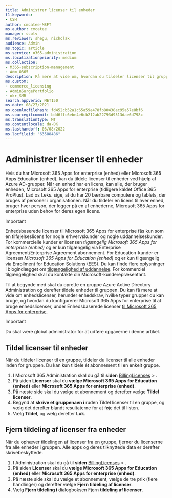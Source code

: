 ```yaml
---
title: Administrer licenser til enheder
f1.keywords:
- CSH
author: cmcatee-MSFT
ms.author: cmcatee
manager: scotv
ms.reviewer: shegu, nicholak
audience: Admin
ms.topic: article
ms.service: o365-administration
ms.localizationpriority: medium
ms.collection:
- M365-subscription-management
- Adm_O365
description: Få mere at vide om, hvordan du tildeler licenser til grupper til brug med enheder.
ms.custom:
- commerce_licensing
- AdminSurgePortfolio
- okr_SMB
search.appverid: MET150
ms.date: 08/27/2021
ms.openlocfilehash: fd452cb52a1c65a59e478fb80438ac95a57e8bf6
ms.sourcegitcommit: bdd6ffc6ebe4e6cb212ab22793d9513dae6d798c
ms.translationtype: MT
ms.contentlocale: da-DK
ms.lasthandoff: 03/08/2022
ms.locfileid: "63588486"
---
```

# <a name="manage-licenses-for-devices"></a>Administrer licenser til enheder

Hvis du har Microsoft 365 Apps for enterprise (enhed) eller Microsoft 365 Apps Education (enhed), kan du tildele licenser til enheder ved hjælp af Azure AD-grupper. Når en enhed har en licens, kan alle, der bruger enheden, Microsoft 365 Apps for enterprise (tidligere kaldet Office 365 ProPlus). Lad os f.eks. sige, at du har 20 bærbare computere og tablets, der bruges af personer i organisationen. Når du tildeler en licens til hver enhed, bruger hver person, der logger på en af enhederne, Microsoft 365 Apps for enterprise uden behov for deres egen licens.

> [!IMPORTANT]
> Enhedsbaserede licenser til Microsoft 365 Apps for enterprise fås kun som en tilføjelseslicens for nogle erhvervskunder og nogle uddannelseskunder. For kommercielle kunder er licensen *tilgængelig Microsoft 365 Apps for enterprise (enhed)* og er kun tilgængelig via Enterprise Agreement/Enterprise Agreement abonnement. For Education-kunder er licensen *Microsoft 365 Apps for Education (enhed)* og er kun tilgængelig via Enrollment for Education Solutions (EES). Du kan finde flere oplysninger i blogindlægget om [tilgængelighed af uddannelse](https://educationblog.microsoft.com/2019/08/attention-it-administrators-announcing-office-365-proplus-device-based-subscription-for-education). For kommerciel tilgængelighed skal du kontakte din Microsoft-kunderepræsentant.

Til at begynde med skal du oprette en gruppe Azure Active Directory Administration og derefter tildele enheder til gruppen. Du kan få mere at vide om enhedslicenser, herunder enhedskrav, hvilke typer grupper du kan bruge, og hvordan du konfigurerer Microsoft 365 Apps for enterprise til at bruge enhedslicenser, under Enhedsbaserede licenser [til Microsoft 365 Apps for enterprise](/deployoffice/device-based-licensing).

> [!IMPORTANT]
> Du skal være global administrator for at udføre opgaverne i denne artikel.

## <a name="assign-licenses-to-devices"></a>Tildel licenser til enheder

Når du tildeler licenser til en gruppe, tildeler du licenser til alle enheder inden for gruppen. Du kan kun tildele ét abonnement til en enkelt gruppe.

1. I Microsoft 365 Administration skal du gå til **siden** <a href="https://go.microsoft.com/fwlink/p/?linkid=842264" target="_blank">BillingLicenses</a> > .
2. På siden **Licenser** skal du **vælge Microsoft 365 Apps for Education (enhed)** eller **Microsoft 365 Apps for enterprise (enhed)**.
3. På næste side skal du vælge et abonnement og derefter vælge **Tildel licenser**.
4. Begynd at **skrive et gruppenavn i** ruden Tildel licenser til en gruppe, og vælg det derefter blandt resultaterne for at føje det til listen.
5. Vælg **Tildel**, og vælg derefter **Luk**.

## <a name="unassign-licenses-from-devices"></a>Fjern tildeling af licenser fra enheder

Når du ophæver tildelingen af licenser fra en gruppe, fjerner du licenserne fra alle enheder i gruppen. Alle apps og deres tilknyttede data er derefter skrivebeskyttede.

1. I Administration skal du gå til **siden** <a href="https://go.microsoft.com/fwlink/p/?linkid=842264" target="_blank">BillingLicenses</a> > .
2. På siden **Licenser** skal du **vælge Microsoft 365 Apps for Education (enhed)** eller **Microsoft 365 Apps for enterprise (enhed)**.
3. På næste side skal du vælge et abonnement, vælge de tre prik (flere handlinger) og derefter vælge **Fjern tildeling af licenser**.
4. Vælg **Fjern tildeling i** dialogboksen Fjern **tildeling af licenser**.
